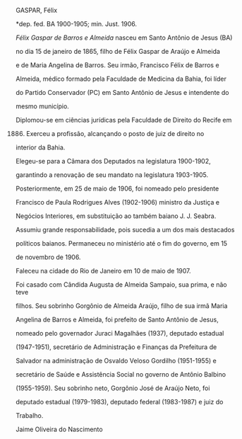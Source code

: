 GASPAR, Félix



\*dep. fed. BA 1900-1905; min. Just. 1906.



*Félix Gaspar de Barros e Almeida* nasceu em Santo Antônio de Jesus (BA)

no dia 15 de janeiro de 1865, filho de Félix Gaspar de Araújo e Almeida

e de Maria Angelina de Barros. Seu irmão, Francisco Félix de Barros e

Almeida, médico formado pela Faculdade de Medicina da Bahia, foi líder

do Partido Conservador (PC) em Santo Antônio de Jesus e intendente do

mesmo município.



Diplomou-se em ciências jurídicas pela Faculdade de Direito do Recife em

1886. Exerceu a profissão, alcançando o posto de juiz de direito no

interior da Bahia.



Elegeu-se para a Câmara dos Deputados na legislatura 1900-1902,

garantindo a renovação de seu mandato na legislatura 1903-1905.

Posteriormente, em 25 de maio de 1906, foi nomeado pelo presidente

Francisco de Paula Rodrigues Alves (1902-1906) ministro da Justiça e

Negócios Interiores, em substituição ao também baiano J. J. Seabra.

Assumiu grande responsabilidade, pois sucedia a um dos mais destacados

políticos baianos. Permaneceu no ministério até o fim do governo, em 15

de novembro de 1906.



Faleceu na cidade do Rio de Janeiro em 10 de maio de 1907.



Foi casado com Cândida Augusta de Almeida Sampaio, sua prima, e não teve

filhos. Seu sobrinho Gorgônio de Almeida Araújo, filho de sua irmã Maria

Angelina de Barros e Almeida, foi prefeito de Santo Antônio de Jesus,

nomeado pelo governador Juraci Magalhães (1937), deputado estadual

(1947-1951), secretário de Administração e Finanças da Prefeitura de

Salvador na administração de Osvaldo Veloso Gordilho (1951-1955) e

secretário de Saúde e Assistência Social no governo de Antônio Balbino

(1955-1959). Seu sobrinho neto, Gorgônio José de Araújo Neto, foi

deputado estadual (1979-1983), deputado federal (1983-1987) e juiz do

Trabalho.



Jaime Oliveira do Nascimento



